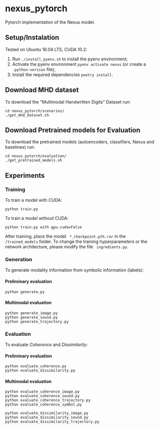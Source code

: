 # nexus_pytorch
Pytorch implementation of the Nexus model.

## Setup/Instalation
Tested on Ubuntu 16.04 LTS, CUDA 10.2:

1. Run ``` ./install_pyenv.sh ``` to install the pyenv environment;
2. Activate the pyenv environment ``` pyenv activate nexus ``` (or create a ``` .python-version ``` file);
3. Install the required dependencies ``` poetry install ```.

## Download MHD dataset
To download the "Multimodal Handwritten Digits" Dataset run:
```
cd nexus_pytorch/scenarios/
./get_mhd_dataset.sh    
```

## Download Pretrained models for Evaluation
To download the pretrained models (autoencoders, classifiers, Nexus and baselines) run:
```
cd nexus_pytorch/evaluation/
./get_pretrained_models.sh    
```

## Experiments

### Training
To train a model with CUDA:
```
python train.py
```

To train a model without CUDA:
```
python train.py with gpu.cuda=False
```
After training, place the model ``` *_checkpoint.pth.rar``` in the ``` /trained_models``` folder. To change the training hyperparameters or the network architecture, please modify the file ``` ingredients.py```.

### Generation
To generate modality information from symbolic information (labels):

#### Preliminary evaluation
```
python generate.py
```
#### Multimodal evaluation
```
python generate_image.py
python generate_sound.py
python generate_trajectory.py
```

### Evaluation
To evaluate _Coherence_ and _Dissimilarity_:

#### Preliminary evaluation
```
python evaluate_coherence.py
python evaluate_dissimilarity.py
```
#### Multimodal evaluation
```
python evaluate_coherence_image.py
python evaluate_coherence_sound.py
python evaluate_coherence_trajectory.py
python evaluate_coherence_symbol.py

python evaluate_dissimilarity_image.py
python evaluate_dissimilarity_sound.py
python evaluate_dissimilarity_trajectory.py
```
